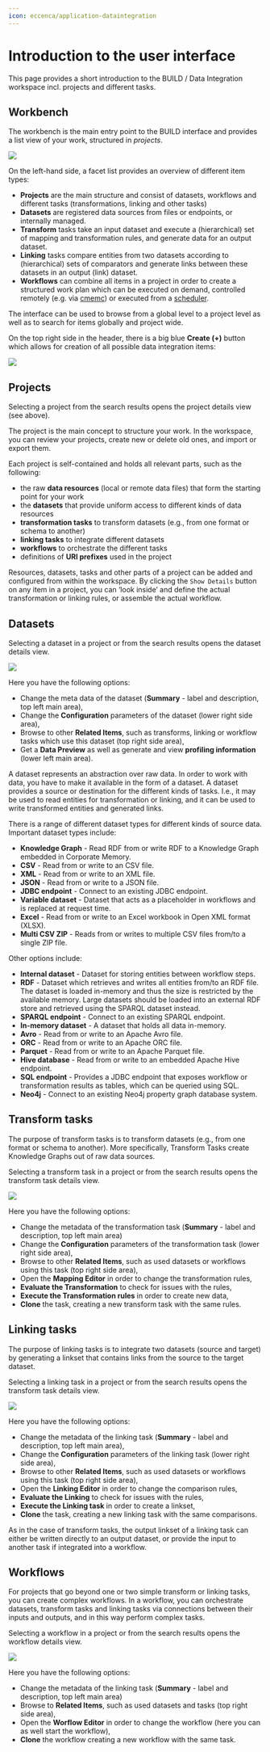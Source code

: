 ```yaml
---
icon: eccenca/application-dataintegration
---
```

# Introduction to the user interface

This page provides a short introduction to the BUILD / Data Integration workspace incl. projects and different tasks.

## Workbench

The workbench is the main entry point to the BUILD interface and provides a list view of your work, structured in _projects_.

![](build-ui-workbench.png)

On the left-hand side, a facet list provides an overview of different item types:

- **Projects** are the main structure and consist of datasets, workflows and different tasks (transformations, linking and other tasks)
- **Datasets** are registered data sources from files or endpoints, or internally managed.
- **Transform** tasks take an input dataset and execute a (hierarchical) set of mapping and transformation rules, and generate data for an output dataset.
- **Linking** tasks compare entities from two datasets according to (hierarchical) sets of comparators and generate links between these datasets in an output (link) dataset.
- **Workflows** can combine all items in a project in order to create a structured work plan which can be executed on demand, controlled remotely (e.g. via [cmemc](/automate/cmemc-command-line-interface)) or executed from a [scheduler](/automate/scheduling-workflows).

The interface can be used to browse from a global level to a project level as well as to search for items globally and project wide.

On the top right side in the header, there is a big blue **Create (+)** button which allows for creation of all possible data integration items:

![](build-ui-datasets.png)

## Projects

Selecting a project from the search results opens the project details view (see above).

The project is the main concept to structure your work. In the workspace, you can review your projects, create new or delete old ones, and import or export them.

Each project is self-contained and holds all relevant parts, such as the following:

- the raw **data resources** (local or remote data files) that form the starting point for your work
- the **datasets** that provide uniform access to different kinds of data resources
- **transformation tasks** to transform datasets (e.g., from one format or schema to another)
- **linking tasks** to integrate different datasets
- **workflows** to orchestrate the different tasks
- definitions of **URI prefixes** used in the project

Resources, datasets, tasks and other parts of a project can be added and configured from within the workspace. By clicking the `Show Details` button on any item in a project, you can ‘look inside’ and define the actual transformation or linking rules, or assemble the actual workflow.

## Datasets

Selecting a dataset in a project or from the search results opens the dataset details view.

![](build-ui-dataset-preview.png)

Here you have the following options:

- Change the meta data of the dataset (**Summary** - label and description, top left main area),
- Change the **Configuration** parameters of the dataset (lower right side area),
- Browse to other **Related Items**, such as transforms, linking or workflow tasks which use this dataset (top right side area),
- Get a **Data Preview** as well as generate and view **profiling information** (lower left main area).

A dataset represents an abstraction over raw data. In order to work with data, you have to make it available in the form of a dataset. A dataset provides a source or destination for the different kinds of tasks. I.e., it may be used to read entities for transformation or linking, and it can be used to write transformed entities and generated links.

There is a range of different dataset types for different kinds of source data. Important dataset types include:

- **Knowledge Graph** - Read RDF from or write RDF to a Knowledge Graph embedded in Corporate Memory.
- **CSV** - Read from or write to an CSV file.
- **XML** - Read from or write to an XML file.
- **JSON** - Read from or write to a JSON file.
- **JDBC endpoint** - Connect to an existing JDBC endpoint.
- **Variable dataset** - Dataset that acts as a placeholder in workflows and is replaced at request time.
- **Excel** - Read from or write to an Excel workbook in Open XML format (XLSX).
- **Multi CSV ZIP** - Reads from or writes to multiple CSV files from/to a single ZIP file.

Other options include:

- **Internal dataset** - Dataset for storing entities between workflow steps.
- **RDF** - Dataset which retrieves and writes all entities from/to an RDF file. The dataset is loaded in-memory and thus the size is restricted by the available memory. Large datasets should be loaded into an external RDF store and retrieved using the SPARQL dataset instead.
- **SPARQL endpoint** - Connect to an existing SPARQL endpoint.
- **In-memory dataset** - A dataset that holds all data in-memory.
- **Avro** - Read from or write to an Apache Avro file.
- **ORC** - Read from or write to an Apache ORC file.
- **Parquet** - Read from or write to an Apache Parquet file.
- **Hive database** - Read from or write to an embedded Apache Hive endpoint.
- **SQL endpoint** - Provides a JDBC endpoint that exposes workflow or transformation results as tables, which can be queried using SQL.
- **Neo4j** - Connect to an existing Neo4j property graph database system.

## Transform tasks

The purpose of transform tasks is to transform datasets (e.g., from one format or schema to another). More specifically, Transform Tasks create Knowledge Graphs out of raw data sources.

Selecting a transform task in a project or from the search results opens the transform task details view.

![](build-ui-transform.png)<!-- TODO: update img -->

Here you have the following options:

- Change the metadata of the transformation task (**Summary** - label and description, top left main area)
- Change the **Configuration** parameters of the transformation task (lower right side area),
- Browse to other **Related Items**, such as used datasets or workflows using this task (top right side area),
- Open the **Mapping Editor** in order to change the transformation rules,
- **Evaluate the Transformation** to check for issues with the rules,
- **Execute the Transformation rules** in order to create new data,
- **Clone** the task, creating a new transform task with the same rules.

## Linking tasks

The purpose of linking tasks is to integrate two datasets (source and target) by generating a linkset that contains links from the source to the target dataset.

Selecting a linking task in a project or from the search results opens the transform task details view.

![](build-ui-linking.png) <!-- TODO: update img -->

Here you have the following options:

- Change the metadata of the linking task (**Summary** - label and description, top left main area),
- Change the **Configuration** parameters of the linking task (lower right side area),
- Browse to other **Related Items**, such as used datasets or workflows using this task (top right side area),
- Open the **Linking Editor** in order to change the comparison rules,
- **Evaluate the Linking** to check for issues with the rules,
- **Execute the Linking task** in order to create a linkset,
- **Clone** the task, creating a new linking task with the same comparisons.

As in the case of transform tasks, the output linkset of a linking task can either be written directly to an output dataset, or provide the input to another task if integrated into a workflow.

## Workflows

For projects that go beyond one or two simple transform or linking tasks, you can create complex workflows. In a workflow, you can orchestrate datasets, transform tasks and linking tasks via connections between their inputs and outputs, and in this way perform complex tasks.

Selecting a workflow in a project or from the search results opens the workflow details view.

![](build-ui-workflow.png)

Here you have the following options:

- Change the metadata of the linking task (**Summary** - label and description, top left main area)
- Browse to **Related Items**, such as used datasets and tasks (top right side area),
- Open the **Worflow Editor** in order to change the workflow (here you can as well start the workflow),
- **Clone** the workflow creating a new workflow with the same task.
